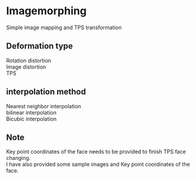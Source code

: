 # Imagemorphing
Simple image mapping and TPS transformation 
## Deformation type
Rotation distortion  
Image distortion  
TPS  

## interpolation method
Nearest neighbor interpolation   
bilinear interpolation  
Bicubic interpolation  

## Note
Key point coordinates of the face needs to be provided to finish TPS face changing.  
I have also provided some sample images and Key point coordinates of the face.  
